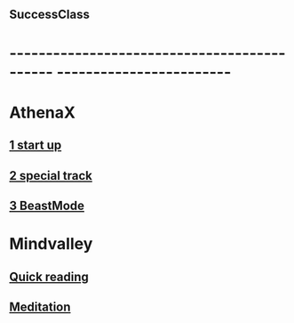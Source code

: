 ## SuccessClass
# -------------------------------------------- ------------------------
# AthenaX
## [1 start up](https://drive.google.com/drive/folders/1fpT7djVqgBAT2Hn4yHayaz9vPXg-Anbz?usp=sharing)
## [2 special track](https://drive.google.com/drive/folders/1dRPUanxb8gglwUS-2RfOVqADV2YPdSYN?usp=sharing)
## [3 BeastMode](https://drive.google.com/drive/folders/107H9C-2M7CNGM9pSlC75qT0oipvNAVY9?usp=sharing)

# Mindvalley
## [Quick reading](https://drive.google.com/drive/folders/16F7DKEHSQkVDVYZsSiqO4Hp_yurZHEGv?usp=sharing)
## [Meditation](https://drive.google.com/drive/folders/1V_gHRossvvwoYvhvNvi5DCC0BcLoseh_?usp=sharing)
